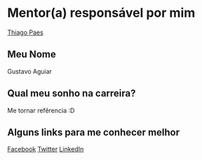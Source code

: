 # Mentor(a) responsável por mim

[Thiago Paes](/mentores/perfis/thiago_paes.md)

## Meu Nome

Gustavo Aguiar

## Qual meu sonho na carreira?

Me tornar refêrencia :D

## Alguns links para me conhecer melhor

[Facebook](https://www.facebook.com/gustavo.aguiar.359)
[Twitter](https://twitter.com/gusttavoaguiarr)
[LinkedIn](https://br.linkedin.com/in/gustavo-aguiar-926463110)
